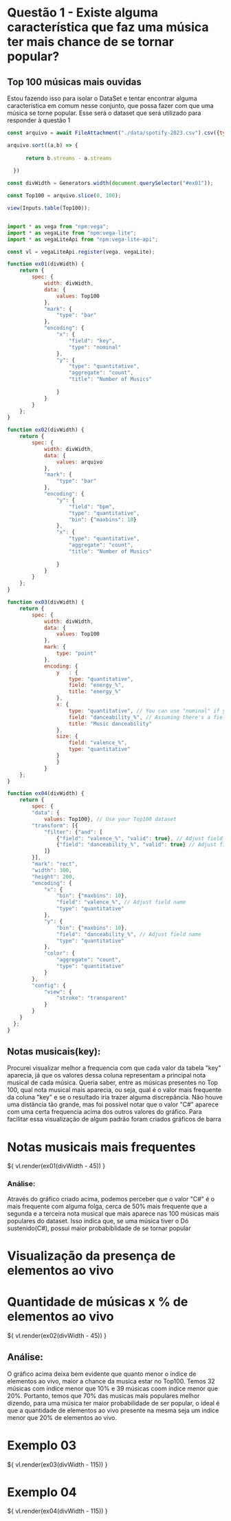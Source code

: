# Questão 1 - Existe alguma característica que faz uma música ter mais chance de se tornar popular?


## Top 100 músicas mais ouvidas
Estou fazendo isso para isolar o DataSet e tentar encontrar alguma característica em comum nesse conjunto, que possa fazer com que uma música se torne popular.
Esse será o dataset que será utilizado para responder à questão 1

```js
const arquivo = await FileAttachment("./data/spotify-2023.csv").csv({typed: true});

arquivo.sort((a,b) => {
   
      return b.streams - a.streams
    
  })
```

```js
const divWidth = Generators.width(document.querySelector("#ex01"));

```


```js
const Top100 = arquivo.slice(0, 100);

view(Inputs.table(Top100));


import * as vega from "npm:vega";
import * as vegaLite from "npm:vega-lite";
import * as vegaLiteApi from "npm:vega-lite-api";

const vl = vegaLiteApi.register(vega, vegaLite);

function ex01(divWidth) {
    return {
        spec: {
            width: divWidth,
            data: {
                values: Top100
            },
            "mark": {
                "type": "bar"
            },
            "encoding": {
                "x": {
                    "field": "key",
                    "type": "nominal"
                },
                "y": {
                    "type": "quantitative",
                    "aggregate": "count",
                    "title": "Number of Musics"
                    
                }
            }
        }
    };
}

function ex02(divWidth) {
    return {
        spec: {
            width: divWidth,
            data: {
                values: arquivo
            },
            "mark": {
                "type": "bar"
            },
            "encoding": {
                "y": {
                    "field": "bpm",
                    "type": "quantitative",
                    "bin": {"maxbins": 10}
                },
                "x": {
                    "type": "quantitative",
                    "aggregate": "count",
                    "title": "Number of Musics"
                    
                }
            }
        }
    };
}

function ex03(divWidth) {
    return {
        spec: {
            width: divWidth,
            data: {
                values: Top100
            }, 
            mark: {
                type: "point"
            },
            encoding: {
                y   : {
                    type: "quantitative",
                    field: "energy_%",
                    title: "energy_%"
                },
                x: {
                    type: "quantitative", // You can use "nominal" if y-axis should represent discrete values
                    field: "danceability_%", // Assuming there's a field with the music title
                    title: "Music danceability"
                },
                size: {
                    field: "valence_%", 
                    type: "quantitative"
                }
                }
            }
    };
}

function ex04(divWidth) {
    return {
        spec: {
        "data": {
            values: Top100}, // Use your Top100 dataset
        "transform": [{
            "filter": {"and": [
                {"field": "valence_%", "valid": true}, // Adjust field names
                {"field": "danceability_%", "valid": true} // Adjust field names
            ]}
        }],
        "mark": "rect",
        "width": 300,
        "height": 200,
        "encoding": {
            "x": {
                "bin": {"maxbins": 10},
                "field": "valence_%", // Adjust field name
                "type": "quantitative"
            },
            "y": {
                "bin": {"maxbins": 10},
                "field": "danceability_%", // Adjust field name
                "type": "quantitative"
            },
            "color": {
                "aggregate": "count",
                "type": "quantitative"
            }
        },
        "config": {
            "view": {
                "stroke": "transparent"
            }
        }
    }
  };
}

```
## Notas musicais(key):
Procurei visualizar melhor a frequencia com que cada valor da tabela "key" aparecia, já que os valores dessa coluna representam a principal nota musical de cada música.
Queria saber, entre as músicas presentes no Top 100, qual nota musical mais aparecia, ou seja, qual é o valor mais frequente da coluna "key" e se o resultado iria trazer alguma discrepância. Não houve uma distância tão grande, mas foi possível notar que o valor "C#" aparece com uma certa frequencia acima dos outros valores do gráfico.
Para facilitar essa visualização de algum padrão foram criados gráficos de barra

<div id="ex01" class="card">
        <h1>Notas musicais mais frequentes</h1>
        <div style="width: 100%; margin-top: 15px;">
            ${ vl.render(ex01(divWidth - 45)) }
        </div>
</div>

### Análise:
Através do gráfico criado acima, podemos perceber que o valor "C#" é o mais frequente com alguma folga, cerca de 50% mais frequente que a segunda e a terceira nota musical que mais aparece nas 100 músicas mais populares do dataset. Isso indica que, se uma música tiver o Dó sustenido(C#), possui maior probabiblidade de se tornar popular


# Visualização da presença de elementos ao vivo

<div id="ex02" class="card">
        <h1>Quantidade de músicas x % de elementos ao vivo</h1>
        <div style="width: 100%; margin-top: 15px;">
            ${ vl.render(ex02(divWidth - 45)) }
        </div>
</div>

## Análise:
O gráfico acima deixa bem evidente que quanto menor o índice de elementos ao vivo, maior a chance da musica estar no Top100. Temos 32 músicas com índice menor que 10% e 39 músicas coom índice menor que 20%. Portanto, temos que 70% das musicas mais populares melhor dizendo, para uma música ter maior probabilidade de ser popular, o ideal é que a quantidade de elementos ao vivo presente na mesma seja um indice menor que 20% de elementos ao vivo.

<div id="ex03" class="card">
        <h1>Exemplo 03</h1>
        <div style="width: 100%; margin-top: 15px;">
            ${ vl.render(ex03(divWidth - 115)) }
        </div>
</div>

<div id="ex04" class="card">
        <h1>Exemplo 04</h1>
        <div style="width: 100%; margin-top: 15px;">
            ${ vl.render(ex04(divWidth - 115)) }
        </div>
</div>
